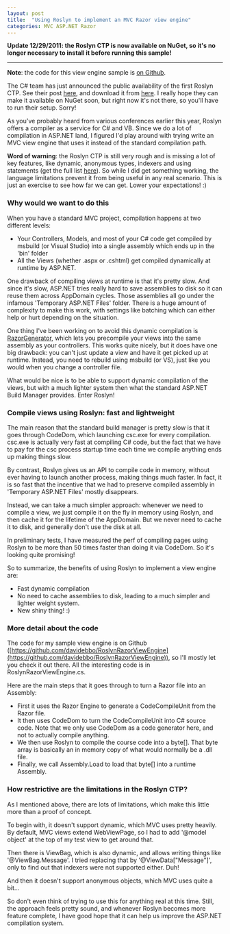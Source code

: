 ```yaml
---
layout: post
title:  "Using Roslyn to implement an MVC Razor view engine"
categories: MVC ASP.NET Razor
---
```



**Update 12/29/2011: the Roslyn CTP is now available on NuGet, so it's no longer necessary to install it before running this sample!**

****

**Note**: the code for this view engine sample is [on Github](https://github.com/davidebbo/RoslynRazorViewEngine).

The C# team has just announced the public availability of the first Roslyn CTP. See their post [here](http://blogs.msdn.com/b/visualstudio/archive/2011/10/19/introducing-the-microsoft-roslyn-ctp.aspx), and download it from [here](http://www.microsoft.com/download/en/details.aspx?id=27746&amp;utm_source=feedburner&amp;utm_medium=twitter&amp;utm_campaign=Feed%3A+MicrosoftDownloadCenter+%28Microsoft+Download+Center%29#tm). I really hope they can make it available on NuGet soon, but right now it's not there, so you'll have to run their setup. Sorry!

As you've probably heard from various conferences earlier this year, Roslyn offers a compiler as a service for C# and VB. Since we do a lot of compilation in ASP.NET land, I figured I'd play around with trying write an MVC view engine that uses it instead of the standard compilation path.

**Word of warning**: the Roslyn CTP is still very rough and is missing a lot of key features, like dynamic, anonymous types, indexers and using statements (get the full list [here](http://social.msdn.microsoft.com/Forums/en-US/roslyn/thread/f5adeaf0-49d0-42dc-861b-0f6ffd731825)). So while I did get something working, the language limitations prevent it from being useful in any real scenario. This is just an exercise to see how far we can get. Lower your expectations! :)

### Why would we want to do this

When you have a standard MVC project, compilation happens at two different levels:

- Your Controllers, Models, and most of your C# code get compiled by msbuild (or Visual Studio) into a single assembly which ends up in the 'bin' folder  
- All the Views (whether .aspx or .cshtml) get compiled dynamically at runtime by ASP.NET.


One drawback of compiling views at runtime is that it's pretty slow. And since it's slow, ASP.NET tries really hard to save assemblies to disk so it can reuse them across AppDomain cycles. Those assemblies all go under the infamous 'Temporary ASP.NET Files' folder. There is a huge amount of complexity to make this work, with settings like batching which can either help or hurt depending on the situation.

One thing I've been working on to avoid this dynamic compilation is [RazorGenerator](http://razorgenerator.codeplex.com/), which lets you precompile your views into the same assembly as your controllers. This works quite nicely, but it does have one big drawback: you can't just update a view and have it get picked up at runtime. Instead, you need to rebuild using msbuild (or VS), just like you would when you change a controller file.

What would be nice is to be able to support dynamic compilation of the views, but with a much lighter system then what the standard ASP.NET Build Manager provides. Enter Roslyn!

### Compile views using Roslyn: fast and lightweight

The main reason that the standard build manager is pretty slow is that it goes through CodeDom, which launching csc.exe for every compilation. csc.exe is actually very fast at compiling C# code, but the fact that we have to pay for the csc process startup time each time we compile anything ends up making things slow.

By contrast, Roslyn gives us an API to compile code in memory, without ever having to launch another process, making things much faster. In fact, it is so fast that the incentive that we had to preserve compiled assembly in 'Temporary ASP.NET Files' mostly disappears.

Instead, we can take a much simpler approach: whenever we need to compile a view, we just compile it on the fly in memory using Roslyn, and then cache it for the lifetime of the AppDomain. But we never need to cache it to disk, and generally don't use the disk at all.

In preliminary tests, I have measured the perf of compiling pages using Roslyn to be more than 50 times faster than doing it via CodeDom. So it's looking quite promising!

So to summarize, the benefits of using Roslyn to implement a view engine are:

- Fast dynamic compilation  
- No need to cache assemblies to disk, leading to a much simpler and lighter weight system. 
- New shiny thing! :)




### More detail about the code

The code for my sample view engine is on Github ([https://github.com/davidebbo/RoslynRazorViewEngine](https://github.com/davidebbo/RoslynRazorViewEngine)), so I'll mostly let you check it out there. All the interesting code is in RoslynRazorViewEngine.cs.

Here are the main steps that it goes through to turn a Razor file into an Assembly:
- First it uses the Razor Engine to generate a CodeCompileUnit from the Razor file.
- It then uses CodeDom to turn the CodeCompileUnit into C# source code. Note that we only use CodeDom as a code generator here, and not to actually compile anything.
- We then use Roslyn to compile the course code into a byte[]. That byte array is basically an in memory copy of what would normally be a .dll file.
- Finally, we call Assembly.Load to load that byte[] into a runtime Assembly.

### How restrictive are the limitations in the Roslyn CTP?

As I mentioned above, there are lots of limitations, which make this little more than a proof of concept.

To begin with, it doesn't support dynamic, which MVC uses pretty heavily. By default, MVC views extend WebViewPage<dynamic>, so I had to add '@model object' at the top of my test view to get around that.

Then there is ViewBag, which is also dynamic, and allows writing things like '@ViewBag.Message'. I tried replacing that by '@ViewData["Message"]', only to find out that indexers were not supported either. Duh!

And then it doesn't support anonymous objects, which MVC uses quite a bit...

So don't even think of trying to use this for anything real at this time. Still, the approach feels pretty sound, and whenever Roslyn becomes more feature complete, I have good hope that it can help us improve the ASP.NET compilation system.

